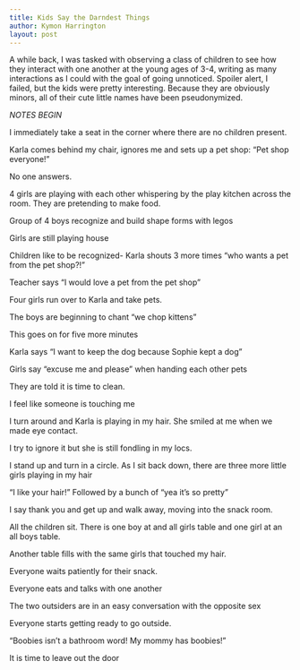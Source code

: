 ```yaml
---
title: Kids Say the Darndest Things
author: Kymon Harrington
layout: post
---
```


A while back, I was tasked with observing a class of children to see how they interact with one another at the young ages of 3-4, writing as many interactions as I could with the goal of going unnoticed. Spoiler alert, I failed, but the kids were pretty interesting. Because they are obviously minors, all of their cute little names have been pseudonymized.

*NOTES BEGIN*

I immediately take a seat in the corner where there are no children present.

Karla comes behind my chair, ignores me and sets up a pet shop: “Pet shop everyone!”

No one answers.

4 girls are playing with each other whispering by the play kitchen across the room. They are pretending to make food.

Group of 4 boys recognize and build shape forms with legos

Girls are still playing house

Children like to be recognized- Karla shouts 3 more times “who wants a pet from the pet shop?!”

Teacher says “I would love a pet from the pet shop”

Four girls run over to Karla and take pets.

The boys are beginning to chant “we chop kittens”

This goes on for five more minutes

Karla says “I want to keep the dog because Sophie kept a dog”

Girls say “excuse me and please” when handing each other pets

They are told it is time to clean.

I feel like someone is touching me

I turn around and Karla is playing in my hair. She smiled at me when we made eye contact.

I try to ignore it but she is still fondling in my locs.

I stand up and turn in a circle. As I sit back down, there are three more little girls playing in my hair

“I like your hair!” Followed by a bunch of “yea it’s so pretty”

I say thank you and get up and walk away, moving into the snack room.

All the children sit. There is one boy at and all girls table and one girl at an all boys table.

Another table fills with the same girls that touched my hair.

Everyone waits patiently for their snack.

Everyone eats and talks with one another

The two outsiders are in an easy conversation with the opposite sex

Everyone starts getting ready to go outside.

“Boobies isn’t a bathroom word! My mommy has boobies!”

It is time to leave out the door
